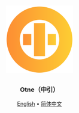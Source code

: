 <div align="center">
<a href="#">
<h1><img src="Otne.svg" alt="Logo" width="180" height="180"></h1>
</a>

### Otne（中引）

[English](README.md) • [简体中文](README.zh.md)

</div>
